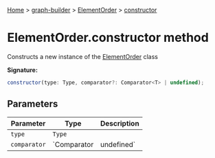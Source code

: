 [Home](./index) &gt; [graph-builder](./graph-builder.md) &gt; [ElementOrder](./graph-builder.elementorder.md) &gt; [constructor](./graph-builder.elementorder.constructor.md)

# ElementOrder.constructor method

Constructs a new instance of the [ElementOrder](./graph-builder.elementorder.md) class

**Signature:**
```javascript
constructor(type: Type, comparator?: Comparator<T> | undefined);
```

## Parameters

|  Parameter | Type | Description |
|  --- | --- | --- |
|  `type` | `Type` |  |
|  `comparator` | `Comparator<T> | undefined` |  |

